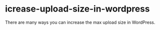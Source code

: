 # icrease-upload-size-in-wordpress
There are many ways you can increase the max upload size in WordPress.
